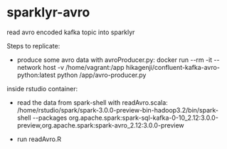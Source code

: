 # sparklyr-avro
read avro encoded kafka topic into sparklyr

Steps to replicate:

- produce some avro data with avroProducer.py:
  docker run --rm -it --network host -v /home/vagrant:/app hikagenji/confluent-kafka-avro-python:latest python /app/avro-producer.py
  
inside rstudio container:
- read the data from spark-shell with readAvro.scala:
  /home/rstudio/spark/spark-3.0.0-preview-bin-hadoop3.2/bin/spark-shell --packages org.apache.spark:spark-sql-kafka-0-10_2.12:3.0.0-preview,org.apache.spark:spark-avro_2.12:3.0.0-preview
  
- run readAvro.R
